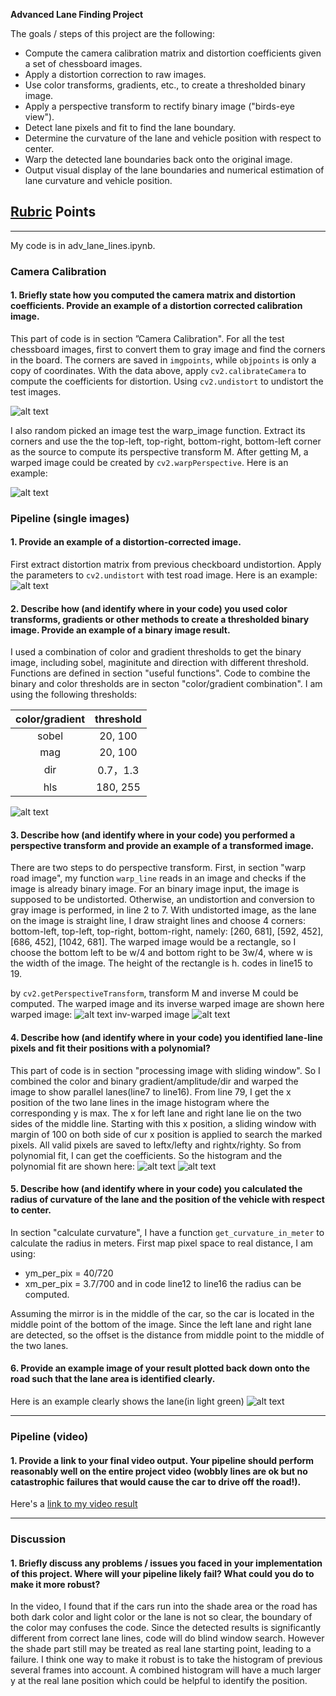 **Advanced Lane Finding Project**

The goals / steps of this project are the following:

* Compute the camera calibration matrix and distortion coefficients given a set of chessboard images.
* Apply a distortion correction to raw images.
* Use color transforms, gradients, etc., to create a thresholded binary image.
* Apply a perspective transform to rectify binary image ("birds-eye view").
* Detect lane pixels and fit to find the lane boundary.
* Determine the curvature of the lane and vehicle position with respect to center.
* Warp the detected lane boundaries back onto the original image.
* Output visual display of the lane boundaries and numerical estimation of lane curvature and vehicle position.

[//]: # (Image References)

[image1]: ./output_images/undistort_output.png "Undistorted"
[image2]: ./output_images/warped_image.png "warped chessboard"
[image3]: ./output_images/road_image_undistort.png "test image before/after undistort"
[image4]: ./output_images/color_binary_combine.png "Color/Binary Example"
[image5]: ./output_images/warped_straight_curve_lines.png "Warp Example"
[image6]: ./output_images/inv_warped_curve_line.png "Inv Warp Example"
[image7]: ./output_images/polynomial_fit.png "Fit Visual"
[image8]: ./output_images/inv_warped_curve_line.png "Fit Visual"
[image9]: ./output_images/lane_fill.png "Output"
[video1]: ./out_project_video.mp4 "Video"

## [Rubric](https://review.udacity.com/#!/rubrics/571/view) Points

---
My code is in adv_lane_lines.ipynb.
### Camera Calibration

#### 1. Briefly state how you computed the camera matrix and distortion coefficients. Provide an example of a distortion corrected calibration image.

This part of code is in section ”Camera Calibration". For all the test chessboard images, first to convert them to gray image and find the corners in the board. The corners are saved in `imgpoints`, while `objpoints` is only a copy of coordinates. With the data above, apply `cv2.calibrateCamera` to compute the coefficients for distortion. Using `cv2.undistort` to undistort the test images.

![alt text][image1]

I also random picked an image test the warp_image function. Extract its corners and use the the top-left, top-right, bottom-right, bottom-left corner as the source to compute its perspective transform M. After getting M, a warped image could be created by `cv2.warpPerspective`. Here is an example:

![alt text][image2]

### Pipeline (single images)

#### 1. Provide an example of a distortion-corrected image.

First extract distortion matrix from previous checkboard undistortion. Apply the parameters to `cv2.undistort` with test road image. Here is an example:
![alt text][image3]

#### 2. Describe how (and identify where in your code) you used color transforms, gradients or other methods to create a thresholded binary image.  Provide an example of a binary image result.

I used a combination of color and gradient thresholds to get the binary image, including sobel, maginitute and direction with different threshold. Functions are defined in section "useful functions". Code to combine the binary and color thresholds are in secton "color/gradient combination". I am using the following thresholds:

| color/gradient | threshold |
|:--------------:|:---------:|
|sobel           |  20, 100  |
| mag            |  20, 100  |
| dir            |  0.7，1.3 |
| hls            |  180, 255 |

![alt text][image4]

#### 3. Describe how (and identify where in your code) you performed a perspective transform and provide an example of a transformed image.

There are two steps to do perspective transform. First, in section "warp road image", my function `warp_line` reads in an image and checks if the image is already binary image. For an binary image input, the image is supposed to be undistorted. Otherwise, an undistortion and conversion to gray image is performed, in line 2 to 7.
With undistorted image, as the lane on the image is straight line, I draw straight lines and choose 4 corners: bottom-left, top-left, top-right, bottom-right, namely:
[260, 681], [592, 452], [686, 452], [1042, 681]. The warped image would be a rectangle, so I choose the bottom left to be w/4 and bottom right to be 3w/4, where w is the width of the image. The height of the rectangle is h. codes in line15 to 19. 

by `cv2.getPerspectiveTransform`, transform M and inverse M could be computed.
The warped image and its inverse warped image are shown here
warped image:
![alt text][image5]
inv-warped image
![alt text][image6]

#### 4. Describe how (and identify where in your code) you identified lane-line pixels and fit their positions with a polynomial?

This part of code is in section "processing image with sliding window".
So I combined the color and binary gradient/amplitude/dir and warped the image to show parallel lanes(line7 to line16). From line 79, I get the x position of the two lane lines in the image histogram where the corresponding y is max. The x for left lane and right lane lie on the two sides of the middle line. Starting with this x position, a sliding window with margin of 100 on both side of cur x position is applied to search the marked pixels. All valid pixels are saved to leftx/lefty and rightx/righty. So from polynomial fit, I can get the coefficients. So the histogram and the polynomial fit are shown here:
![alt text][image7]
![alt text][image8]

#### 5. Describe how (and identify where in your code) you calculated the radius of curvature of the lane and the position of the vehicle with respect to center.
In section "calculate curvature", I have a function `get_curvature_in_meter` to calculate the radius in meters. First map pixel space to real distance, I am using:
* ym_per_pix = 40/720
* xm_per_pix = 3.7/700
and in code line12 to line16 the radius can be computed.

Assuming the mirror is in the middle of the car, so the car is located in the middle point of the bottom of the image. Since the left lane and right lane are detected, so the offset is the distance from middle point to the middle of the two lanes. 

#### 6. Provide an example image of your result plotted back down onto the road such that the lane area is identified clearly.
Here is an example clearly shows the lane(in light green)
![alt text][image9]

---

### Pipeline (video)

#### 1. Provide a link to your final video output.  Your pipeline should perform reasonably well on the entire project video (wobbly lines are ok but no catastrophic failures that would cause the car to drive off the road!).

Here's a [link to my video result](./outproject_video.mp4)

---

### Discussion

#### 1. Briefly discuss any problems / issues you faced in your implementation of this project.  Where will your pipeline likely fail?  What could you do to make it more robust?

In the video, I found that if the cars run into the shade area or the road has both dark color and light color or the lane is not so clear, the boundary of the color may confuses the code. Since the detected results is significantly different from correct lane lines, code will do blind window search. However the shade part still may be treated as real lane starting point, leading to a failure. I think one way to make it robust is to take the histogram of previous several frames into account. A combined histogram will have a much larger y at the real lane position which could be helpful to identify the position.
